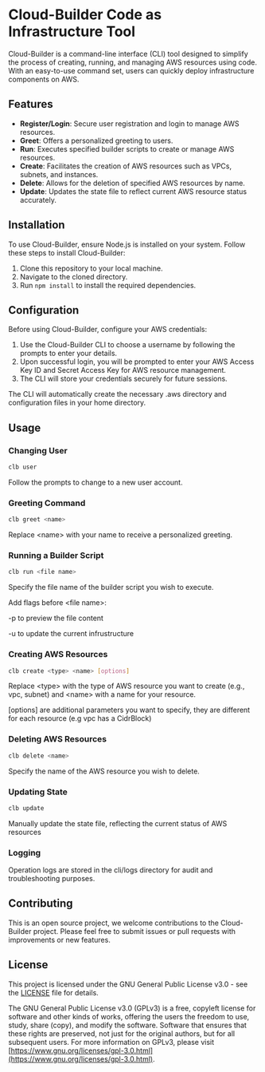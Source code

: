 # Cloud-Builder Code as Infrastructure Tool

Cloud-Builder is a command-line interface (CLI) tool designed to simplify the process of creating, running, and managing AWS resources using code. With an easy-to-use command set, users can quickly deploy infrastructure components on AWS.

## Features

- **Register/Login**: Secure user registration and login to manage AWS resources.
- **Greet**: Offers a personalized greeting to users.
- **Run**: Executes specified builder scripts to create or manage AWS resources.
- **Create**: Facilitates the creation of AWS resources such as VPCs, subnets, and instances.
- **Delete**: Allows for the deletion of specified AWS resources by name.
- **Update**: Updates the state file to reflect current AWS resource status accurately.

## Installation

To use Cloud-Builder, ensure Node.js is installed on your system. Follow these steps to install Cloud-Builder:

1. Clone this repository to your local machine.
2. Navigate to the cloned directory.
3. Run `npm install` to install the required dependencies.

## Configuration

Before using Cloud-Builder, configure your AWS credentials:

1. Use the Cloud-Builder CLI to choose a username by following the prompts to enter your details.
2. Upon successful login, you will be prompted to enter your AWS Access Key ID and Secret Access Key for AWS resource management.
3. The CLI will store your credentials securely for future sessions.

The CLI will automatically create the necessary .aws directory and configuration files in your home directory.

## Usage

### Changing User

```bash
clb user
```
Follow the prompts to change to a new user account.

### Greeting Command

```bash
clb greet <name>
```

Replace \<name\> with your name to receive a personalized greeting.

### Running a Builder Script

```bash
clb run <file name>
```
Specify the file name of the builder script you wish to execute.

Add flags before \<file name\>:

-p to preview the file content

-u to update the current infrustructure

### Creating AWS Resources

```bash
clb create <type> <name> [options]
```

Replace \<type\> with the type of AWS resource you want to create (e.g., vpc, subnet) and \<name\> with a name for your resource.

\[options\] are additional parameters you want to specify, they are different for each resource (e.g vpc has a CidrBlock)

### Deleting AWS Resources

```bash
clb delete <name>
```
Specify the name of the AWS resource you wish to delete.

### Updating State
```bash
clb update
```
Manually update the state file, reflecting the current status of AWS resources

### Logging
Operation logs are stored in the cli/logs directory for audit and troubleshooting purposes.

## Contributing

This is an open source project, we welcome contributions to the Cloud-Builder project. Please feel free to submit issues or pull requests with improvements or new features.

## License

This project is licensed under the GNU General Public License v3.0 - see the [LICENSE](LICENSE) file for details.

The GNU General Public License v3.0 (GPLv3) is a free, copyleft license for software and other kinds of works, offering the users the freedom to use, study, share (copy), and modify the software. Software that ensures that these rights are preserved, not just for the original authors, but for all subsequent users. For more information on GPLv3, please visit [https://www.gnu.org/licenses/gpl-3.0.html](https://www.gnu.org/licenses/gpl-3.0.html).

